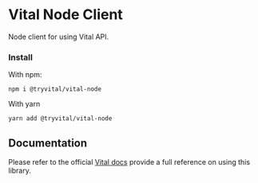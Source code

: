 # Vital Node Client

Node client for using Vital API.

### Install

With npm:

```
npm i @tryvital/vital-node
```

With yarn

```
yarn add @tryvital/vital-node
```

## Documentation

Please refer to the official [Vital docs](https://docs.tryvital.io) provide a full reference on using this library.

